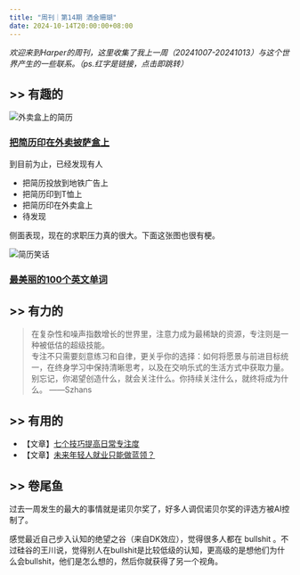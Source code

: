 ```yaml
---
title: "周刊｜第14期 洒金珊瑚"
date: 2024-10-14T20:00:00+08:00
---
```


*欢迎来到Harper的周刊，这里收集了我上一周（20241007-20241013）与这个世界产生的一些联系。（ps.红字是链接，点击即跳转）*

## >> 有趣的


![外卖盒上的简历](https://ad0e046.webp.li/%E5%91%A8%E5%88%8A014.webp)
### [把简历印在外卖披萨盒上](https://mossandfog.com/pizza-hut-will-deliver-your-resume-printed-on-a-pizza-box-to-prospective-employers/)

到目前为止，已经发现有人
- 把简历投放到地铁广告上
- 把简历印到T恤上
- 把简历印在外卖盒上
- 待发现

侧面表现，现在的求职压力真的很大。下面这张图也很有梗。

![简历笑话](https://ad0e046.webp.li/%E7%AE%80%E5%8E%86%E7%AC%91%E8%AF%9D.png)


### [最美丽的100个英文单词](https://www.cellar-door.co.uk/leaderboard)

## >> 有力的

>在复杂性和噪声指数增长的世界里，注意力成为最稀缺的资源，专注则是一种被低估的超级技能。  
>专注不只需要刻意练习和自律，更关乎你的选择：如何将愿景与前进目标统一，在终身学习中保持清晰思考，以及在交响乐式的生活方式中获取力量。  
>别忘记，你渴望创造什么，就会关注什么。你持续关注什么，就终将成为什么。
>——Szhans

## >> 有用的

- 【文章】[七个技巧提高日常专注度](https://medium.com/twosapp/7-simple-tips-to-improve-your-daily-focus-6300d93effc8)
- 【文章】[未来年轻人就业只能做蓝领？](https://m.okjike.com/originalPosts/6705d96d6fbc73186f0fab4f)

## >> 卷尾鱼

过去一周发生的最大的事情就是诺贝尔奖了，好多人调侃诺贝尔奖的评选方被AI控制了。

感觉最近自己步入认知的绝望之谷（来自DK效应），觉得很多人都在 bullshit 。不过硅谷的王川说，觉得别人在bullshit是比较低级的认知，更高级的是想他们为什么会bullshit，他们是怎么想的，然后你就获得了另一个视角。

